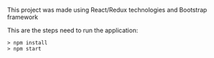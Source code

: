 This project was made using React/Redux technologies and Bootstrap framework

This are the steps need to run the application:
```
> npm install
> npm start
```
